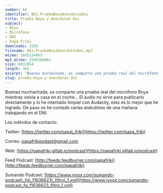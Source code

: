 ```yaml
---
number: 64
identifier: 063.PruebaBoyaAnecdotasDni
title: Prueba Boya y Anecdotas Dni
subject:
- Boya
- Micrófono
- DNI
- Papá Friki
downloads: 2556
filename: 063.PruebaBoyaAnecdotasDni.mp3
mtime: 1685124463
mp3_mtime: 1549268862
size: 6032954
length: 365
excerpt: "Buenas muchachada, os comparto una prueba real del micrófono Boya mientras volvía a casa en el coche... El audio no sirve para publicarlo directamente y lo he intentado limpiar con Audacity, esto es lo mejor que he logrado. De paso os he contado varias anécdotas de una mañana trabajando en el DNI.  \n\nLos mét"
slug: prueba-boya-y-anecdotas-dni
---
```

Buenas muchachada, os comparto una prueba real del micrófono Boya mientras volvía a casa en el coche... El audio no sirve para publicarlo directamente y lo he intentado limpiar con Audacity, esto es lo mejor que he logrado. De paso os he contado varias anécdotas de una mañana trabajando en el DNI.

Los métodos de contacto:

Twitter: [https://twitter.com/papa\_friki](https://twitter.com/papa_friki)

Correo: [papafrikipodast@gmail.com](https://archive.org/details/papafrikipodast@gmail.com)

Web: [https://papafriki.gitlab.io/podcast](https://papafriki.gitlab.io/podcast)

Feed Podcast: [http://feeds.feedburner.com/papafriki](http://feeds.feedburner.com/papafriki)

Sumando Podcast: [https://www.ivoox.com/sumando-podcast\_fg\_f1636623\_filtro\_1.xml](https://www.ivoox.com/sumando-podcast_fg_f1636623_filtro_1.xml)